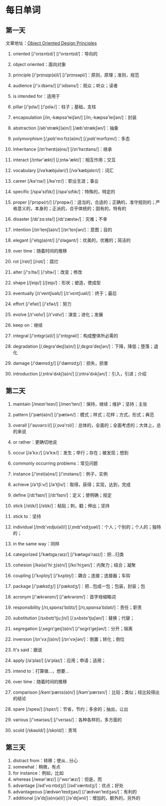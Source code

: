 # 每日单词

## 第一天

文章地址：[Object Oriented Design Principles](<https://www.codeproject.com/Articles/567768/Object-Oriented-Design-Principles>)

1. oriented [/'orɪɛntɪd/]  [/'orɪɛntɪd/]：导向的

2. object oriented：面向对象

3. principle [/'prɪnsɪp(ə)l/] [/'prɪnsəpl/]：原则，原理；准则，规范

4. audience [/'ɔːdɪəns/] [/'ɔdɪəns/]：观众；听众；读者

5. is intended for：适用于

6. pillar [/'pɪlə/] [/'pɪlɚ/]：柱子；基础，支柱

7. encapsulation [/in,-kæpsə'leiʃən/] [/in,-kæpsə'leiʃən/]：封装

8. abstraction [/əb'strækʃ(ə)n/]  [/æb'strækʃən/]：抽象

9. polymorphism [/ˌpɒlɪ'mɔːfɪz(ə)m/] [/ˌpɑlɪ'mɔrfɪzm/]：多态

10. Inheritance [/ɪn'herɪt(ə)ns/]  [/ɪn'hɛrɪtəns/]：继承

11. interact [/ɪntər'ækt/]  [/ˌɪntɚ'ækt/]：相互作用；交互

12. vocabulary [/vəˈkæbjuləri/]  [/və'kæbjəlɛri/]：词汇

13. career [/kə'rɪə/]  [/kə'rɪr/]：职业生涯；事业

14. specific [/spə'sɪfɪk/]  [/spə'sɪfɪk/]：特殊的，特定的

15. proper [/ˈprɔpə(r)/]  [/ˈprɑpɚ/]：适当的，合适的；正确的，准守规则的；严格意义的，本身的；正派的，合乎体统的；固有的，特有的

16. disaster [/dɪ'zɑːstə/]  [/dɪ'zæstɚ/]：灾难；不幸

17. intention [/ɪn'tenʃ(ə)n/] [/ɪn'tɛnʃən/]：意图；目的

18. elegant [/'elɪg(ə)nt/] [/'ɛləgənt/]：优美的，优雅的；简洁的

19. over time：随着时间的推移

20. rot [/rɒt/]  [/rɑt/]：腐烂

21. alter [/'ɔːltə/]  [/ˈɔltɚ/]：改变；修改

22. shape [/ʃeɪp/] [/ʃeɪp/]：形状；塑造，使成型

23. eventually [/ɪ'ventʃʊəlɪ/] [/ɪ'vɛntʃuəli/]：终于；最后

24. effort [/'efət/]  [/'ɛfɚt/]：努力

25. evolve [/ɪ'vɒlv/]  [/ɪ'vɑlv/]：演变；进化；发展

26. keep on：继续

27. integral [/'ɪntɪgr(ə)l/]  [/'ɪntɪɡrəl/]：构成整体所必需的

28. degradation [/ˌdegrə'deɪʃ(ə)n/]  [/ˌdɛɡrə'deɪʃən/]：下降，降低；堕落；退化

29. damage [/'dæmɪdʒ/]  [/'dæmɪdʒ/]：损失，损害

30. introduction [/ˌɪntrə'dʌkʃ(ə)n/]  [/ˌɪntrə'dʌkʃən/]：引入，引进；介绍


## 第二天

1. maintain [/meɪn'teɪn/]  [/men'ten/]：保持，继续；维护；坚持；主张

2. pattern [/'pæt(ə)n/]  [/'pætɚn/]：模式；样式；花样；方式，形式；典范

3. overall [/'əʊvərɔːl/]  [/ˌovə'rɔl/]：总体的，全面的；全面考虑的；大体上，总的来说

4. or rather：更确切地说

5. occur [/ə'kɜː/]  [/ə'kɝ/]：发生；举行；存在；被发现；想到

6. commonly occurring problems：常见问题

7. instance [/'ɪnst(ə)ns/]  [/'ɪnstəns/]：例子，实例

8. achieve [/ə'tʃiːv/]  [/ə'tʃiv/]：取得，获得；实现，达到，完成

9. define [/dɪ'faɪn/]  [/dɪ'faɪn/]：定义；使明确；规定

10. stick [/stɪk/]  [/stɪk/]：粘贴；刺，戳；伸出；坚持

11. stick to：坚持

12. individual [/ɪndɪ'vɪdjʊ(ə)l/]  [/ˌɪndɪ'vɪdʒuəl/]：个人；个别的；个人的；独特的；

13. in the same way：同样

14. categorized [/ˈkætɪgəˌraɪz/]  [/'kætəgə'raɪz/]：把…归类

15. cohesion [/kə(ʊ)'hiːʒ(ə)n/]  [/ko'hiʒən/]：内聚力；结合；凝聚

16. coupling [/'kʌplɪŋ/]  [/'kʌplɪŋ/]：耦合；连接；连接器；车钩

17. package [/'pækɪdʒ/]  [/'pækɪdʒ/]：把...包成一包；包装，封装；包

18. acronym [/'ækrənɪm/] [/'ækrənɪm/]：首字母缩略词

19. responsibility [/rɪ,spɒnsɪ'bɪlɪtɪ/] [/rɪ,spɑnsə'bɪləti/]：责任；职责

20. substitution [/sʌbstɪ'tjuːʃn/] [/ˌsʌbstə'tjʊʃən/]：替换；代替；

21. segregation [/ˌsegrɪ'geɪʃ(ə)n/] [/'sɛgrɪ'geʃən/]：分开；隔离

22. inversion [/ɪn'vɜːʃ(ə)n/]  [/ɪn'vɝʃən/]：倒置；转化；倒位

23. It's said：据说

24. apply [/ə'plaɪ/]  [/ə'plaɪ/]：应用；申请；适用；

25. intend to：打算做…，想要…

26. over time：随着时间的推移

27. comparison [/kəm'pærɪs(ə)n/]  [/kəm'pærɪsn/]：比较；类似；经比较得出的结论

28. spare [/speə/]  [/spɛr/]：节省，节约；多余的；抽出，让出

29. various [/'veərɪəs/]  [/'vɛrɪəs/]：各种各样的，多方面的

30. scold [/skəʊld/]  [/skold/]：责骂

## 第三天

1. distract from：转移；使从…分心
2. somewhat：稍微，有点
3. for instance：例如，比如
4. whereas [/weər'æz/]  [/'wɛr'æz/]：但是，而
5. advantage [/əd'vɑːntɪdʒ/] [/əd'væntɪdʒ/]：优点；好处
6. advantageous [/ædvən'teɪdʒəs/] [/'ædvən'tedʒəs/]：有利的
7. additional [/ə'dɪʃ(ə)n(ə)l/] [/ə'dɪʃənl/]：增加的，额外的，另外的